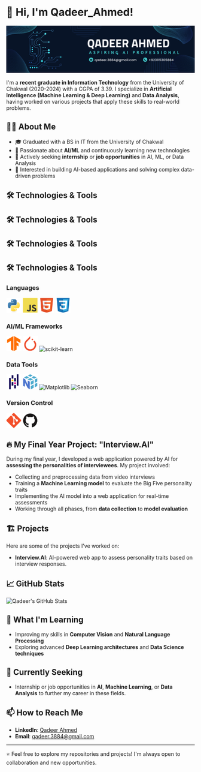 # 👋 Hi, I'm Qadeer_Ahmed!

![Banner Image](https://github.com/qadeer884/qadeer884/blob/main/Navy%20Blue%20Geometric%20Technology%20LinkedIn%20Banner.png?raw=true)

I'm a **recent graduate in Information Technology** from the University of Chakwal (2020-2024) with a CGPA of 3.39. I specialize in **Artificial Intelligence (Machine Learning & Deep Learning)** and **Data Analysis**, having worked on various projects that apply these skills to real-world problems.

## 🧑‍💻 About Me
- 🎓 Graduated with a BS in IT from the University of Chakwal
- 🤖 Passionate about **AI/ML** and continuously learning new technologies
- 💼 Actively seeking **internship** or **job opportunities** in AI, ML, or Data Analysis
- 🚀 Interested in building AI-based applications and solving complex data-driven problems

## 🛠️ Technologies & Tools

## 🛠️ Technologies & Tools

## 🛠️ Technologies & Tools

## 🛠️ Technologies & Tools

### Languages
<p align="left">
  <img src="https://raw.githubusercontent.com/devicons/devicon/master/icons/python/python-original.svg" alt="Python" width="40" height="40"/>
  <img src="https://raw.githubusercontent.com/devicons/devicon/master/icons/javascript/javascript-original.svg" alt="JavaScript" width="40" height="40"/>
  <img src="https://raw.githubusercontent.com/devicons/devicon/master/icons/html5/html5-original.svg" alt="HTML" width="40" height="40"/>
  <img src="https://raw.githubusercontent.com/devicons/devicon/master/icons/css3/css3-original.svg" alt="CSS" width="40" height="40"/>
</p>

### AI/ML Frameworks
<p align="left">
  <img src="https://raw.githubusercontent.com/devicons/devicon/master/icons/tensorflow/tensorflow-original.svg" alt="TensorFlow" width="40" height="40"/>
  <img src="https://raw.githubusercontent.com/devicons/devicon/master/icons/pytorch/pytorch-original.svg" alt="PyTorch" width="40" height="40"/>
  <img src="https://raw.githubusercontent.com/scikit-learn/scikit-learn/main/doc/logos/scikit-learn-logo-notext.png" alt="scikit-learn" width="40" height="40"/>
</p>

### Data Tools
<p align="left">
  <img src="https://raw.githubusercontent.com/devicons/devicon/master/icons/pandas/pandas-original.svg" alt="Pandas" width="40" height="40"/>
  <img src="https://raw.githubusercontent.com/devicons/devicon/master/icons/numpy/numpy-original.svg" alt="NumPy" width="40" height="40"/>
  <img src="https://upload.wikimedia.org/wikipedia/commons/8/84/Matplotlib_icon.svg" alt="Matplotlib" width="40" height="40"/>
  <img src="https://seaborn.pydata.org/_images/logo-tall-lightbg.svg" alt="Seaborn" width="40" height="40"/>
</p>

### Version Control
<p align="left">
  <img src="https://raw.githubusercontent.com/devicons/devicon/master/icons/git/git-original.svg" alt="Git" width="40" height="40"/>
  <img src="https://raw.githubusercontent.com/devicons/devicon/master/icons/github/github-original.svg" alt="GitHub" width="40" height="40"/>
</p>





## 🔥 My Final Year Project: "Interview.AI"
During my final year, I developed a web application powered by AI for **assessing the personalities of interviewees**. My project involved:
- Collecting and preprocessing data from video interviews
- Training a **Machine Learning model** to evaluate the Big Five personality traits
- Implementing the AI model into a web application for real-time assessments
- Working through all phases, from **data collection** to **model evaluation**

## 🏗️ Projects
Here are some of the projects I've worked on:
- **Interview.AI**: AI-powered web app to assess personality traits based on interview responses.

## 📈 GitHub Stats
![Qadeer's GitHub Stats](https://github-readme-stats.vercel.app/api?username=qadeer884&show_icons=true&theme=radical)

## 🌱 What I'm Learning
- Improving my skills in **Computer Vision** and **Natural Language Processing**
- Exploring advanced **Deep Learning architectures** and **Data Science techniques**

## 💼 Currently Seeking
- Internship or job opportunities in **AI**, **Machine Learning**, or **Data Analysis** to further my career in these fields.

## 📫 How to Reach Me
- **LinkedIn**: [Qadeer Ahmed](https://www.linkedin.com/in/qadeer-ahmed-b891b62a4/)
- **Email**: qadeer.3884@gmail.com

---

⭐️ Feel free to explore my repositories and projects! I'm always open to collaboration and new opportunities.
